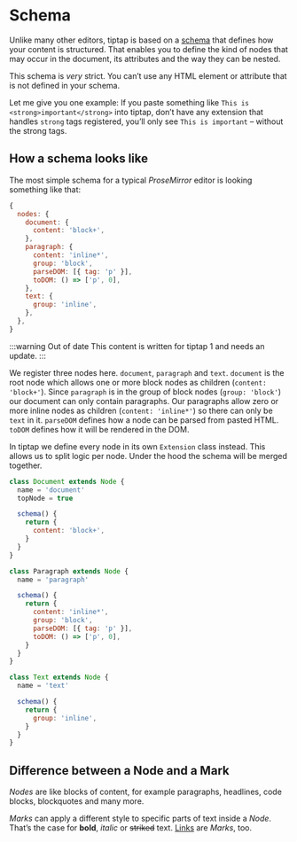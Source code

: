 # Schema
Unlike many other editors, tiptap is based on a [schema](https://prosemirror.net/docs/guide/#schema) that defines how your content is structured. That enables you to define the kind of nodes that may occur in the document, its attributes and the way they can be nested.

This schema is *very* strict. You can’t use any HTML element or attribute that is not defined in your schema.

Let me give you one example: If you paste something like `This is <strong>important</strong>` into tiptap, don’t have any extension that handles `strong` tags registered, you’ll only see `This is important` – without the strong tags.

## How a schema looks like

The most simple schema for a typical *ProseMirror* editor is looking something like that:

```js
{
  nodes: {
    document: {
      content: 'block+',
    },
    paragraph: {
      content: 'inline*',
      group: 'block',
      parseDOM: [{ tag: 'p' }],
      toDOM: () => ['p', 0],
    },
    text: {
      group: 'inline',
    },
  },
}
```

:::warning Out of date
This content is written for tiptap 1 and needs an update.
:::

We register three nodes here. `document`, `paragraph` and `text`. `document` is the root node which allows one or more block nodes as children (`content: 'block+'`). Since `paragraph` is in the group of block nodes (`group: 'block'`) our document can only contain paragraphs. Our paragraphs allow zero or more inline nodes as children (`content: 'inline*'`) so there can only be `text` in it. `parseDOM` defines how a node can be parsed from pasted HTML. `toDOM` defines how it will be rendered in the DOM.

In tiptap we define every node in its own `Extension` class instead. This allows us to split logic per node. Under the hood the schema will be merged together.

```js
class Document extends Node {
  name = 'document'
  topNode = true

  schema() {
    return {
      content: 'block+',
    }
  }
}

class Paragraph extends Node {
  name = 'paragraph'

  schema() {
    return {
      content: 'inline*',
      group: 'block',
      parseDOM: [{ tag: 'p' }],
      toDOM: () => ['p', 0],
    }
  }
}

class Text extends Node {
  name = 'text'

  schema() {
    return {
      group: 'inline',
    }
  }
}
```

## Difference between a Node and a Mark

*Nodes* are like blocks of content, for example paragraphs, headlines, code blocks, blockquotes and many more.

*Marks* can apply a different style to specific parts of text inside a *Node*. That’s the case for **bold**, *italic* or ~~striked~~ text. [Links](#) are *Marks*, too.
